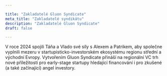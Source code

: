 ```yaml
---

title: "Zakladatelé Gluon Syndicate"
meta_title: "Zakladatelé syndikátu"
description: "Zakladatelé Gluon Syndicate"
draft: false

---
```


V roce 2024 spojili Táňa a Vlado své síly s Alexem a Patrikem, aby společne vyplnili mezeru v startupisticko-investorském ekosystému regionu střední a východní Evropy. Vytvořením Gluon Syndicate přináší na regionální VC trh nové příležitosti pro early-stage startupy hledající financování i pro zkušené (a také začínající) angel investory.
